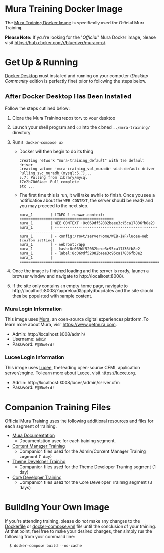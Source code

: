# Mura Training Docker Image

The [Mura Training Docker Image](https://hub.docker.com/r/stevewithington/mura-training) is specifically used for Official Mura Training.

**Please Note:** If you're looking for the "*Official*" Mura Docker image, please visit https://hub.docker.com/r/blueriver/muracms/.


# Get Up & Running

[Docker Desktop](https://www.docker.com/products/docker-desktop) must installed and running on your computer (*Desktop Community* edition is perfectly fine) prior to following the steps below.

## After Docker Desktop Has Been Installed

Follow the steps outlined below:

1. Clone the [Mura Training repository](https://github.com/stevewithington/mura-training) to your desktop
2. Launch your shell program and `cd` into the cloned `../mura-training/` directory
3. Run `$ docker-compose up`
    * Docker will then begin to do its thing
        ```
        Creating network "mura-training_default" with the default driver
        Creating volume "mura-training_vol_muradb" with default driver
        Pulling svc_muradb (mysql:5.7)...
        5.7: Pulling from library/mysql
        f7e2b70d04ae: Pull complete
        etc ...
        ```
    * The first time this is run, it will take awhile to finish. Once you see a notification about the `WEB CONTEXT`, the server should be ready and you may proceed to the next step.    

        ``` 
        mura_1        | [INFO ] runwar.context: ===========================================
        mura_1        | WEB CONTEXT (8c069df52082beee3c95ca17836fb8e2)
        mura_1        | -------------------------------------------------------------------
        mura_1        | - config:/root/serverHome/WEB-INF/lucee-web (custom setting)
        mura_1        | - webroot:/app
        mura_1        | - hash:8c069df52082beee3c95ca17836fb8e2
        mura_1        | - label:8c069df52082beee3c95ca17836fb8e2
        mura_1        | ===================================================================
        ```

4. Once the image is finished loading and the server is ready, launch a browser window and navigate to http://localhost:8008/.
5. If the site only contains an empty home page, navigate to http://localhost:8008/?appreload&applydbupdates and the site should then be populated with sample content.


### Mura Login Information

This image uses [Mura](https://www.getmura.com), an open-source digital experiences platform. To learn more about Mura, visit https://www.getmura.com.
* Admin: http://localhost:8008/admin/
* Username: `admin`
* Password: `P@55w0rd!`


### Lucee Login Information

This image uses [Lucee](https://lucee.org), the leading open-source CFML application server/engine. To learn more about Lucee, visit https://lucee.org.
* Admin: http://localhost:8008/lucee/admin/server.cfm
* Password: `P@55w0rd!`


# Companion Training Files

Official Mura Training uses the following additional resources and files for each segment of training.

* [Mura Documentation](https://docs.getmura.com)
    * Documentation used for each training segment.
* [Content Manager Training](https://github.com/stevewithington/mura-training/tree/master/www/training/1-admin)
    * Companion files used for the Admin/Content Manager Training segment (1 day)
* [Theme Developer Training](https://github.com/stevewithington/mura-training/tree/master/www/training/2-theme)
    * Companion files used for the Theme Developer Training segment (1 day)
* [Core Developer Training](https://github.com/stevewithington/mura-training/tree/master/www/training/3-core)
    * Companion files used for the Core Developer Training segment (3 days)


# Building Your Own Image

If you're attending training, please do *not* make any changes to the [Dockerfile](https://github.com/stevewithington/mura-training/blob/master/Dockerfile) or [docker-compose.yml](https://github.com/stevewithington/mura-training/blob/master/docker-compose.yml) file until the conclusion of your training. At that point, feel free to make your desired changes, then simply run the following from your command line:

```
  $ docker-compose build --no-cache
```